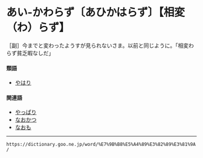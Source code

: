 # あい‐かわらず〔あひかはらず〕【相変（わ）らず】

［副］今までと変わったようすが見られないさま。以前と同じように。「相変わらず貧乏暇なしだ」

#### 類語

-   [やはり](https://dictionary.goo.ne.jp/word/%E7%9F%A2%E5%BC%B5%E3%82%8A/#jn-222453)

#### 関連語

-   [やっぱり](https://dictionary.goo.ne.jp/word/%E7%9F%A2%E3%81%A3%E5%BC%B5%E3%82%8A/#jn-222206)
-   [なおかつ](https://dictionary.goo.ne.jp/word/%E5%B0%9A%E4%B8%94%E3%81%A4/#jn-162775)
-   [なおも](https://dictionary.goo.ne.jp/word/%E5%B0%9A%E3%82%82/#jn-162809)

---
`https://dictionary.goo.ne.jp/word/%E7%9B%B8%E5%A4%89%E3%82%89%E3%81%9A/`
